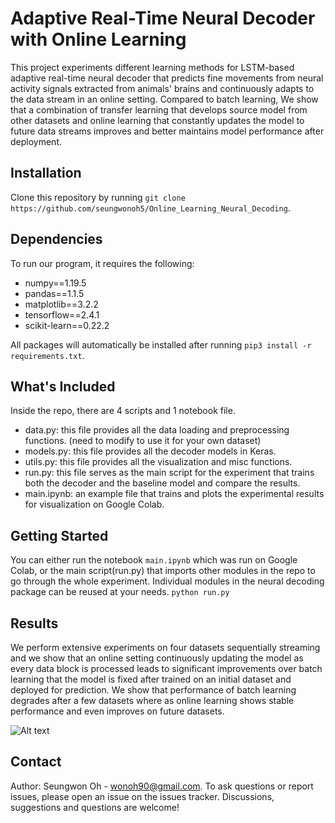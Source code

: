 # Adaptive Real-Time Neural Decoder with Online Learning
This project experiments different learning methods for LSTM-based adaptive real-time neural decoder that predicts fine movements from neural activity signals extracted from animals' brains and continuously adapts to the data stream in an online setting. Compared to batch learning, We show that a combination of transfer learning that develops source model from other datasets and online learning that constantly updates the model to future data streams improves and better maintains model performance after deployment.

## Installation
Clone this repository by running ```git clone https://github.com/seungwonoh5/Online_Learning_Neural_Decoding```.

## Dependencies
To run our program, it requires the following:
* numpy==1.19.5
* pandas==1.1.5
* matplotlib==3.2.2
* tensorflow==2.4.1
* scikit-learn==0.22.2

All packages will automatically be installed after running ```pip3 install -r requirements.txt```.

## What's Included
Inside the repo, there are 4 scripts and 1 notebook file.
* data.py: this file provides all the data loading and preprocessing functions. (need to modify to use it for your own dataset)
* models.py: this file provides all the decoder models in Keras. 
* utils.py: this file provides all the visualization and misc functions.
* run.py: this file serves as the main script for the experiment that trains both the decoder and the baseline model and compare the results.
* main.ipynb: an example file that trains and plots the experimental results for visualization on Google Colab.

## Getting Started
You can either run the notebook ```main.ipynb``` which was run on Google Colab, or the main script(run.py) that imports other modules in the repo to go through the whole experiment. Individual modules in the neural decoding package can be reused at your needs.
```python run.py```

## Results
We perform extensive experiments on four datasets sequentially streaming and we show that an online setting continuously updating the model as every data block is processed leads to significant improvements over batch learning that the model is fixed after trained on an initial dataset and deployed for prediction. We show that performance of batch learning degrades after a few datasets where as online learning shows stable performance and even improves on future datasets.


![Alt text](result.png?raw=true "Title")

## Contact
Author: Seungwon Oh - [wonoh90@gmail.com](aspiringtechsavvy@gmail.com).
To ask questions or report issues, please open an issue on the issues tracker. Discussions, suggestions and questions are welcome!
